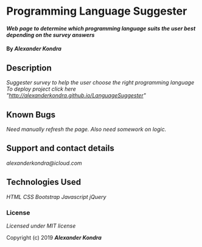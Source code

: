 # Programming Language Suggester

#### _Web page to determine which programming language suits the user best depending on the survey answers_

#### By _**Alexander Kondra**_

## Description

_Suggester survey to help the user choose the right programming language_
_To deploy project click here "http://alexanderkondra.github.io/LanguageSuggester"_

## Known Bugs

_Need manually refresh the page. Also need somework on logic._

## Support and contact details

_alexanderkondra@icloud.com_

## Technologies Used

_HTML_
_CSS_
_Bootstrap_
_Javascript_
_jQuery_

### License

*Licensed under MIT license*

Copyright (c) 2019 **_Alexander Kondra_**
